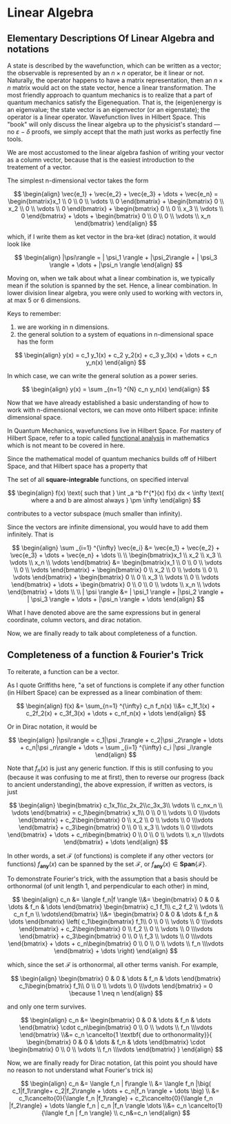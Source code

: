# Linear Algebra

## Elementary Descriptions Of Linear Algebra and notations
A state is described by the wavefunction, which can be written as a vector; the observable is represented by an $n\times n$ operator, be it linear or not. Naturally, the operator happens to have a matrix representation, then an $n\times n$ matrix would act on the state vector, hence a linear transformation. The most friendly approach to quantum mechanics is to realize that a part of quantum mechanics satisfy the Eigenequation. That is, the (eigen)energy is an eigenvalue; the state vector is an eigenvector (or an eigenstate); the operator is a linear operator. Wavefunction lives in Hilbert Space. This "book" will only discuss the linear algebra up to the physicist's standard –– no $\varepsilon - \delta$ proofs, we simply accept that the math just works as perfectly fine tools.

We are most accustomed to the linear algebra fashion of writing your vector as a column vector, because that is the easiest introduction to the treatement of a vector. 

The simplest n-dimensional vector takes the form 

$$
\begin{align}
    \vec{e_1} + \vec{e_2} + \vec{e_3} + \dots + \vec{e_n}
    =
    \begin{bmatrix}x_1 \\ 0   \\ 0   \\ \vdots \\ 0   \end{bmatrix} + 
    \begin{bmatrix}  0 \\ x_2 \\ 0   \\ \vdots \\ 0   \end{bmatrix} + 
    \begin{bmatrix}  0 \\ 0   \\ x_3 \\ \vdots \\ 0   \end{bmatrix} +
    \dots +  
    \begin{bmatrix}  0 \\ 0   \\ 0   \\ \vdots \\ x_n \end{bmatrix} 
\end{align}
$$


which, if I write them as ket vector in the bra-ket (dirac) notation, it would look like

$$
\begin{align}
    |\psi\rangle
    =
    | \psi_1 \rangle + |\psi_2\rangle 
    + | \psi_3 \rangle + \dots + |\psi_n \rangle
\end{align}
$$

Moving on, when we talk about what a linear combination is, we typically mean if the solution is spanned by the set. Hence, a linear combination. In lower division linear algebra, you were only used to working with vectors in, at max 5 or 6 dimensions. 

Keys to remember: 
1. we are working in n dimensions. 
2. the general solution to a system of equations in n-dimensional space has the form 

$$ 
\begin{align}
    y(x) = c_1 y_1(x) + c_2 y_2(x) +  c_3 y_3(x) + \dots + c_n y_n(x)
\end{align}
$$

In which case, we can write the general solution as a power series.

$$
\begin{align}
    y(x) = \sum _{n=1} ^{N} c_n y_n(x)
\end{align}
$$

Now that we have already established a basic understanding of how to work with n-dimensional vectors, we can move onto Hilbert space: infinite dimensional space. 

In Quantum Mechanics, wavefunctions live in Hilbert Space. For mastery of Hilbert Space, refer to a topic called [functional analysis](https://en.wikipedia.org/wiki/Square-integrable_function) in mathematics which is not meant to be covered in here. 

Since the mathematical model of quantum mechanics builds off of Hilbert Space, and that Hilbert space has a property that 

The set of all $\textbf{square-integrable}$ functions, on specified interval

$$
\begin{align}
    f(x) \text{ such that } \int _a ^b f^{*}(x) f(x) dx < \infty \text{ where a and b are almost always } \pm \infty
\end{align}
$$

contributes to a vector subspace (much smaller than infinity).

Since the vectors are infinite dimensional, you would have to add them infinitely. That is 

$$
\begin{align}
    \sum _{i=1} ^{\infty} \vec{e_i} &= 
    \vec{e_1} + \vec{e_2} + \vec{e_3} + \dots + \vec{e_n} + \dots 
    \\ \\
    \begin{bmatrix}x_1 \\ x_2 \\ x_3 \\ \vdots \\ x_n \\ \vdots  \end{bmatrix} &= 
    \begin{bmatrix}x_1 \\ 0   \\ 0   \\ \vdots \\ 0   \\ \vdots  \end{bmatrix} + 
    \begin{bmatrix}  0 \\ x_2 \\ 0   \\ \vdots \\ 0   \\ \vdots  \end{bmatrix} + 
    \begin{bmatrix}  0 \\ 0   \\ x_3 \\ \vdots \\ 0   \\ \vdots  \end{bmatrix} +
    \dots +  
    \begin{bmatrix}  0 \\ 0   \\ 0   \\ \vdots \\ x_n \\ \vdots  \end{bmatrix} + 
    \dots 
    \\ \\
    | \psi   \rangle &= 
    | \psi_1 \rangle + |\psi_2 \rangle + | \psi_3 \rangle + \dots + |\psi_n \rangle + \dots
\end{align}
$$


What I have denoted above are the same expressions but in general coordinate, column vectors, and dirac notation.

Now, we are finally ready to talk about completeness of a function. 

## Completeness of a function & Fourier's Trick
To reiterate, a function can be a vector. 

As I quote Griffiths here, "a set of functions is complete if any other function (in Hilbert Space) can be expressed as a linear combination of them: 

$$
\begin{align}
    f(x) 
    &= 
    \sum_{n=1} ^{\infty} c_n f_n(x) 
    \\&= 
    c_1f_1(x) + c_2f_2(x) + c_3f_3(x) + \dots + c_nf_n(x) + \dots
\end{align}
$$

Or in Dirac notation, it would be 

$$
\begin{align}
    |\psi\rangle =
    c_1|\psi _1\rangle + c_2|\psi _2\rangle + \dots + c_n|\psi _n\rangle + \dots = 
    \sum _{i=1} ^{\infty} c_i |\psi _i\rangle
\end{align}
$$

Note that $f_n(x)$ is just any generic function. If this is still confusing to you (because it was confusing to me at first), then to reverse our progress (back to ancient understanding), the above expression, if written as vectors, is just 

$$
\begin{align}
    \begin{bmatrix} c_1x_1\\c_2x_2\\c_3x_3\\ \vdots \\ c_nx_n \\ \vdots \end{bmatrix}
    =
    c_1\begin{bmatrix} x_1\\  0   \\  0   \\ \vdots \\  0   \\\vdots \end{bmatrix} + 
    c_2\begin{bmatrix} 0  \\ x_2  \\  0   \\ \vdots \\  0   \\\vdots \end{bmatrix} + 
    c_3\begin{bmatrix} 0  \\  0   \\ x_3  \\ \vdots \\  0   \\\vdots \end{bmatrix} +
    \dots +  
    c_n\begin{bmatrix} 0  \\  0   \\  0   \\ \vdots \\ x_n  \\\vdots \end{bmatrix} + 
    \dots
\end{align}
$$

In other words, a set $\mathcal{F}$ (of functions) is complete if any other vectors (or functions) $f_{\textbf{any}}(x)$ can be spanned by the set $\mathcal{F}$, or $f_{\textbf{any}}(x) \in \textbf{Span}\{\mathcal{F}\}$. 

To demonstrate Fourier's trick, with the assumption that a basis should be orthonormal (of unit length 1, and perpendicular to each other) in mind, 

$$
\begin{align}
    c_n &= 
    \langle f_n|f \rangle \\&=
    \begin{bmatrix} 0      &      0   &  \dots  &      f_n &  \dots \end{bmatrix}
    \begin{bmatrix} c_1 f_1\\ c_2 f_2 \\ \vdots \\ c_n f_n \\ \vdots\end{bmatrix} 
    \\&=
    \begin{bmatrix} 0      &      0   &  \dots  &      f_n &  \dots \end{bmatrix}
    \left(
    c_1\begin{bmatrix} f_1\\  0   \\  0   \\ \vdots \\  0   \\\vdots \end{bmatrix} + 
    c_2\begin{bmatrix} 0  \\ f_2  \\  0   \\ \vdots \\  0   \\\vdots \end{bmatrix} + 
    c_3\begin{bmatrix} 0  \\  0   \\ f_3  \\ \vdots \\  0   \\\vdots \end{bmatrix} +
    \dots +  
    c_n\begin{bmatrix} 0  \\  0   \\  0   \\ \vdots \\ f_n  \\\vdots \end{bmatrix} + 
    \dots  
    \right)
\end{align}
$$

which, since the set $\mathcal{F}$ is orthonormal, all other terms vanish. For example,

$$
\begin{align}
    \begin{bmatrix} 0      &      0   &  \dots  &      f_n &  \dots \end{bmatrix}
    c_1\begin{bmatrix} f_1\\  0   \\  0   \\ \vdots \\  0   \\\vdots \end{bmatrix}
    = 0 \because 1 \neq n
\end{align}
$$

and only one term survives. 

$$
\begin{align}
    c_n &= 
    \begin{bmatrix} 0      &  0   &  \dots  &  f_n &  \dots \end{bmatrix}
    \cdot
    c_n\begin{bmatrix} 0  \\  0   \\ \vdots \\ f_n \\\vdots \end{bmatrix}     
    \\&=
    c_n \cancelto{1 \textbf{ due to orthonormality}}{
    \begin{bmatrix} 0   &  0   &  \dots  &  f_n &  \dots \end{bmatrix}
    \cdot
    \begin{bmatrix} 0  \\  0   \\ \vdots \\ f_n \\\vdots \end{bmatrix}
    }
\end{align}
$$

Now, we are finally ready for Dirac notation, (at this point you should have no reason to not understand what Fourier's trick is)

$$ 
\begin{align}
    c_n &=
    \langle f_n | f\rangle 
    \\ &=
    \langle f_n |\big( c_1|f_1\rangle+ c_2|f_2\rangle + \dots + c_n|f_n \rangle + \dots \big)
    \\ &=
    c_1\cancelto{0}{\langle f_n |f_1\rangle} +
    c_2\cancelto{0}{\langle f_n |f_2\rangle} + 
    \dots  
   \langle f_n | c_n |f_n \rangle
    \dots
    \\&=
    c_n 
    \cancelto{1}{\langle f_n | f_n \rangle}
    \\
    c_n&=c_n
\end{align}
$$





